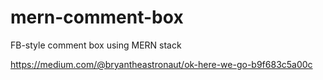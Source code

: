 # mern-comment-box
FB-style comment box using MERN stack

https://medium.com/@bryantheastronaut/ok-here-we-go-b9f683c5a00c

